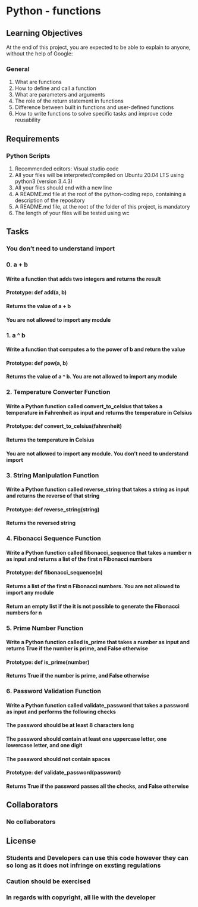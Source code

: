 # Python - functions

## Learning Objectives

At the end of this project, you are expected to be able to explain to anyone, without the help of Google:

### General

1. What are functions
2. How to define and call a function
3. What are parameters and arguments
4. The role of the return statement in functions
5. Difference between built in functions and user-defined functions
6. How to write functions to solve specific tasks and improve code reusability

## Requirements

### Python Scripts

1. Recommended editors: Visual studio code
2. All your files will be interpreted/compiled on Ubuntu 20.04 LTS using python3 (version 3.4.3)
3. All your files should end with a new line
4. A README.md file at the root of the python-coding repo, containing a description of the repository
5. A README.md file, at the root of the folder of this project, is mandatory
6. The length of your files will be tested using wc

## Tasks

### You don’t need to understand __import__

### 0. a + b

#### Write a function that adds two integers and returns the result

#### Prototype: def add(a, b)

#### Returns the value of a + b

#### You are not allowed to import any module

### 1. a ^ b

#### Write a function that computes a to the power of b and return the value

#### Prototype: def pow(a, b)

#### Returns the value of a ^ b. You are not allowed to import any module

### 2. Temperature Converter Function

#### Write a Python function called convert_to_celsius that takes a temperature in Fahrenheit as input and returns the temperature in Celsius

#### Prototype: def convert_to_celsius(fahrenheit)

#### Returns the temperature in Celsius

#### You are not allowed to import any module. You don’t need to understand __import__

### 3. String Manipulation Function

#### Write a Python function called reverse_string that takes a string as input and returns the reverse of that string

#### Prototype: def reverse_string(string)

#### Returns the reversed string

### 4. Fibonacci Sequence Function

#### Write a Python function called fibonacci_sequence that takes a number n as input and returns a list of the first n Fibonacci numbers

#### Prototype: def fibonacci_sequence(n)

#### Returns a list of the first n Fibonacci numbers. You are not allowed to import any module

#### Return an empty list if the it is not possible to generate the Fibonacci numbers for n

### 5. Prime Number Function

#### Write a Python function called is_prime that takes a number as input and returns True if the number is prime, and False otherwise

#### Prototype: def is_prime(number)

#### Returns True if the number is prime, and False otherwise

### 6. Password Validation Function

#### Write a Python function called validate_password that takes a password as input and performs the following checks

#### The password should be at least 8 characters long

#### The password should contain at least one uppercase letter, one lowercase letter, and one digit

#### The password should not contain spaces

#### Prototype: def validate_password(password)

#### Returns True if the password passes all the checks, and False otherwise

## Collaborators

### No collaborators

## License

### Students and Developers can use this code however they can so long as it does not infringe on exsting regulations

### Caution should be exercised

### In regards with copyright, all lie with the developer
